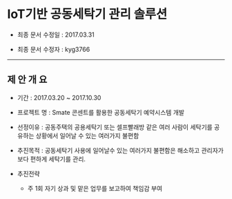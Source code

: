 # IoT기반 공동세탁기 관리 솔루션

+ 최종 문서 수정일 : 2017.03.31

+ 최종 문서 수정자 : kyg3766

---

## 제 안 개 요

+ 기간 : 2017.03.20 ~ 2017.10.30

+ 프로젝트 명 : Smate 콘센트를 활용한 공동세탁기 예약시스템 개발

+ 선정이유 : 공동주택의 공용세탁기 또는 셀프빨래방 같은 여러 사람이 세탁기를 공유하는 상황에서 일어날 수 있는 여러가지 불편함

+ 추진목적 : 공동세탁기 사용에 일어날수 있는 여러가지 불편함은 해소하고 관리자가 보다 편하게 세탁기를 관리.

+ 추진전략
  + 주 1회 자기 상과 및 맡은 업무를 보고하여 책임감 부여
